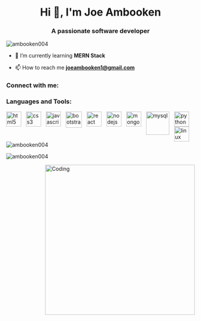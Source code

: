 <h1 align="center">Hi 👋, I'm Joe Ambooken</h1>
<h3 align="center">A passionate software developer</h3>

<p align="left"> <img src="https://komarev.com/ghpvc/?username=ambooken004&label=Profile%20views&color=0e75b6&style=flat" alt="ambooken004" /> </p>



- 🌱 I’m currently learning **MERN Stack**

- 📫 How to reach me **joeambooken1@gmail.com**

<h3 align="left">Connect with me:</h3>
<p align="left">
</p>

<h3 align="left">Languages and Tools:</h3>
<p align="left">
<img align="left" alt="html5" width="40" height="40" style="padding-right:10px;" src="https://cdn.jsdelivr.net/gh/devicons/devicon/icons/html5/html5-plain-wordmark.svg" /> <img align="left" alt="css3" width="40" height="40" style="padding-right:10px;" src="https://cdn.jsdelivr.net/gh/devicons/devicon/icons/css3/css3-plain-wordmark.svg" /> <img align="left" alt="javascript" width="40" height="40" style="padding-right:10px;" src="https://cdn.jsdelivr.net/gh/devicons/devicon/icons/javascript/javascript-original.svg" /> <img align="left" alt="bootstrap" width="43" height="43" style="padding-right:10px;" src="https://cdn.jsdelivr.net/gh/devicons/devicon/icons/bootstrap/bootstrap-original-wordmark.svg" /> <img align="left" alt="react" width="40" height="40" style="padding-right:10px;" src="https://cdn.jsdelivr.net/gh/devicons/devicon/icons/react/react-original.svg" /> <img align="left" alt="nodejs" width="40" height="40" style="padding-right:10px;" src="https://cdn.jsdelivr.net/gh/devicons/devicon/icons/nodejs/nodejs-plain.svg" /> <img align="left" alt="mongodb" width="40" height="40" style="padding-right:10px;" src="https://cdn.jsdelivr.net/gh/devicons/devicon/icons/mongodb/mongodb-original.svg" /> <img align="left" alt="mysql" width="62" height="62" style="padding-right:10px;" src="https://cdn.jsdelivr.net/gh/devicons/devicon/icons/mysql/mysql-original-wordmark.svg" /> <img align="left" alt="python" width="40" height="40" style="padding-right:10px;" src="https://cdn.jsdelivr.net/gh/devicons/devicon/icons/python/python-original.svg" /> <img align="left" alt="linux" width="40" height="40" style="padding-right:10px;" src="https://cdn.jsdelivr.net/gh/devicons/devicon/icons/linux/linux-original.svg" />
</p>
<p><img align="center" src="https://github-readme-stats.vercel.app/api/top-langs?username=ambooken004&show_icons=true&locale=en&layout=compact" alt="ambooken004" /></p><p><img align="center" src="https://github-readme-streak-stats.herokuapp.com/?user=ambooken004&" alt="ambooken004" /></p>
<img align="right" alt="Coding" width="400" src="https://cdn.dribbble.com/users/1162077/screenshots/3848914/programmer.gif">



